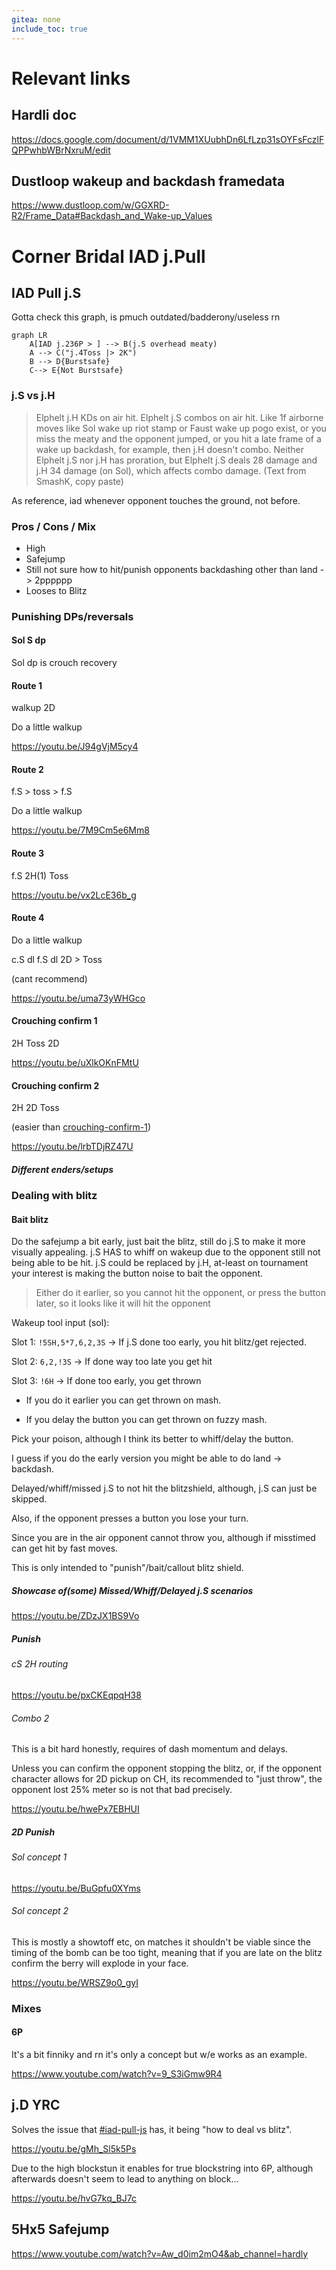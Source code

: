 ```yaml
---
gitea: none
include_toc: true
---
```



# Relevant links
## Hardli doc

https://docs.google.com/document/d/1VMM1XUubhDn6LfLzp31sOYFsFczlFQPPwhbWBrNxruM/edit

## Dustloop wakeup and backdash framedata

https://www.dustloop.com/w/GGXRD-R2/Frame_Data#Backdash_and_Wake-up_Values


# Corner Bridal IAD j.Pull

## IAD Pull j.S


Gotta check this graph, is pmuch outdated/badderony/useless rn
```mermaid
graph LR
    A[IAD j.236P > ] --> B(j.S overhead meaty)
    A --> C("j.4Toss |> 2K")
    B --> D{Burstsafe}
    C--> E{Not Burstsafe}
```


### j.S vs j.H

> Elphelt j.H KDs on air hit. Elphelt j.S combos on air hit. Like 1f airborne moves like Sol wake up riot stamp or Faust wake up pogo exist, or you miss the meaty and the opponent jumped, or you hit a late frame of a wake up backdash, for example, then j.H doesn't combo. Neither Elphelt j.S nor j.H has proration, but Elphelt j.S deals 28 damage and j.H 34 damage (on Sol), which affects combo damage.  (Text from SmashK, copy paste)

As reference, iad whenever opponent touches the ground, not before.

### Pros / Cons / Mix

- High
- Safejump
- Still not sure how to hit/punish opponents backdashing other than land -> 2pppppp
- Looses to Blitz

### Punishing DPs/reversals

#### Sol S dp

Sol dp is crouch recovery

#### Route 1

walkup 2D

Do a little walkup

https://youtu.be/J94gVjM5cy4

#### Route 2

f.S > toss > f.S

Do a little walkup

https://youtu.be/7M9Cm5e6Mm8

#### Route 3

f.S 2H(1) Toss

https://youtu.be/vx2LcE36b_g

#### Route 4

Do a little walkup

c.S dl f.S dl 2D > Toss

(cant recommend)

https://youtu.be/uma73yWHGco

#### Crouching confirm 1

2H Toss 2D

https://youtu.be/uXlkOKnFMtU

#### Crouching confirm 2

2H 2D Toss

(easier than [crouching-confirm-1](#crouching-confirm-1))

https://youtu.be/lrbTDjRZ47U

##### Different enders/setups

### Dealing with blitz

#### Bait blitz

Do the safejump a bit early, just bait the blitz, still do j.S to make it more visually appealing. j.S HAS to whiff on wakeup due to the opponent still not being able to be hit. j.S could be replaced by j.H, at-least on tournament your interest is making the button noise to bait the opponent.

> Either do it earlier, so you cannot hit the opponent, or press the button later, so it looks like it will hit the opponent

Wakeup tool input (sol):

Slot 1: `!5SH,5*7,6,2,3S` -> If j.S done too early, you hit blitz/get rejected.

Slot 2: `6,2,!3S` -> If done way too late you get hit

Slot 3: `!6H` -> If done too early, you get thrown


- If you do it earlier you can get thrown on mash.

- If you delay the button you can get thrown on fuzzy mash.

Pick your poison, although I think its better to whiff/delay the button.

I guess if you do the early version you might be able to do land -> backdash.

Delayed/whiff/missed j.S to not hit the blitzshield, although, j.S can just be skipped.

Also, if the opponent presses a button you lose your turn.

Since you are in the air opponent cannot throw you, although if misstimed can get hit by fast moves.

This is only intended to "punish"/bait/callout blitz shield.

##### Showcase of(some) Missed/Whiff/Delayed j.S scenarios

https://youtu.be/ZDzJX1BS9Vo

##### Punish

###### cS 2H routing

https://youtu.be/pxCKEqpqH38

###### Combo 2

This is a bit hard honestly, requires of dash momentum and delays.

Unless you can confirm the opponent stopping the blitz, or, if the opponent character allows for 2D pickup on CH, its recommended to "just throw", the opponent lost 25% meter so is not that bad precisely.

https://youtu.be/hwePx7EBHUI

##### 2D Punish

###### Sol concept 1

https://youtu.be/BuGpfu0XYms

###### Sol concept 2

This is mostly a showtoff etc, on matches it shouldn't be viable since the timing of the bomb can be too tight, meaning that if you are late on the blitz confirm the berry will explode in your face.

https://youtu.be/WRSZ9o0_gyI

### Mixes

#### 6P

It's a bit finniky and rn it's only a concept but w/e works as an example.

https://www.youtube.com/watch?v=9_S3iGmw9R4


## j.D YRC

Solves the issue that [#iad-pull-js](#iad-pull-js) has, it being "how to deal vs blitz".

https://youtu.be/gMh_Sl5k5Ps

Due to the high blockstun it enables for true blockstring into 6P, although afterwards doesn't seem to lead to anything on block...

https://youtu.be/hvG7kq_BJ7c

## 5Hx5 Safejump

https://www.youtube.com/watch?v=Aw_d0im2mO4&ab_channel=hardly
